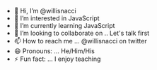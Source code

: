 - 👋 Hi, I’m @willisnacci
- 👀 I’m interested in JavaScript
- 🌱 I’m currently learning JavaScript
- 💞️ I’m looking to collaborate on .. Let's talk first
- 📫 How to reach me ... @willisnacci on twitter
- 😄 Pronouns: ... He/Him/His
- ⚡ Fun fact: ... I enjoy teaching

<!---
willisnacci/willisnacci is a ✨ special ✨ repository because its `README.md` (this file) appears on your GitHub profile.
You can click the Preview link to take a look at your changes.
--->
